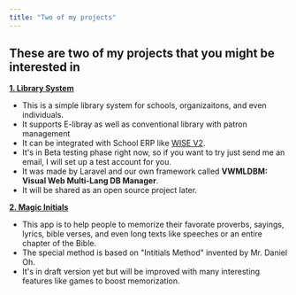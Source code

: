```yaml
---
title: "Two of my projects"
---
```

## These are two of my projects that you might be interested in
[**1. Library System**](https://wise4edu.com/wlibrary/inst/wise4edu)
  - This is a simple library system for schools, organizaitons, and even individuals.
  - It supports E-libray as well as conventional library with patron management
  - It can be integrated with School ERP like [WISE V2](https://wise4edu.com).
  - It's in Beta testing phase right now, so if you want to try just send me an email, I will set up a test account for you.
  - It was made by Laravel and our own framework called **VWMLDBM: Visual Web Multi-Lang DB Manager**.
  - It will be shared as an open source project later.
  
[**2. Magic Initials**](https://wise4edu.com/init/)
  - This app is to help people to memorize their favorate proverbs, sayings, lyrics, bible verses, and even long texts like speeches or an entire chapter of the Bible.
  - The special method is based on "Intitials Method" invented by Mr. Daniel Oh.
  - It's in draft version yet but will be improved with many interesting features like games to boost memorization.



